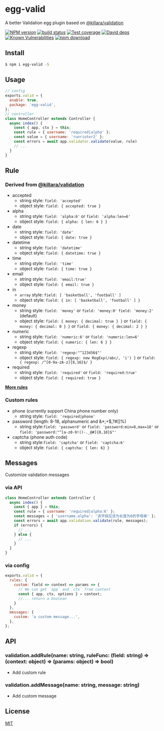 # egg-valid

A better Validation egg plugin based on [@killara/validation](https://github.com/killara/validation)

[![NPM version][npm-image]][npm-url]
[![build status][travis-image]][travis-url]
[![Test coverage][codecov-image]][codecov-url]
[![David deps][david-image]][david-url]
[![Known Vulnerabilities][snyk-image]][snyk-url]
[![npm download][download-image]][download-url]

[npm-image]: https://img.shields.io/npm/v/egg-valid.svg
[npm-url]: https://npmjs.org/package/egg-valid
[travis-image]: https://img.shields.io/travis/hexindai/egg-valid.svg
[travis-url]: https://travis-ci.org/hexindai/egg-valid
[codecov-image]: https://img.shields.io/codecov/c/github/hexindai/egg-valid.svg
[codecov-url]: https://codecov.io/github/hexindai/egg-valid?branch=master
[david-image]: https://img.shields.io/david/hexindai/egg-valid.svg
[david-url]: https://david-dm.org/hexindai/egg-valid
[snyk-image]: https://snyk.io/test/npm/egg-valid/badge.svg
[snyk-url]: https://snyk.io/test/npm/egg-valid
[download-image]: https://img.shields.io/npm/dm/egg-valid.svg
[download-url]: https://npmjs.org/package/egg-valid

## Install

```bash
$ npm i egg-valid -S
```

## Usage

```js
// config
exports.valid = {
  enable: true,
  package: 'egg-valid',
};
// controller
class HomeController extends Controller {
  async index() {
    const { app, ctx } = this;
    const rule = { username: 'required|alpha' };
    const value = { username: 'runrioter2' };
    const errors = await app.validator.validate(value, rule)
    // ...
  }
}
```

## Rule

### Derived from [@killara/validation](https://github.com/killara/validation)

* accepted
  * string style: `field: 'accepted'`
  * object style: `field: { accepted: true }`
* alpha
  * string style: `field: 'alpha:6'` or `field: 'alpha:len=6'`
  * object style: `field: { alpha: { len: 6 } }`
* date
  * string style: `field: 'date'`
  * object style: `field: { date: true }`
* datetime
  * string style: `field: 'datetime'`
  * object style: `field: { datetime: true }`
* time
  * string style: `field: 'time'`
  * object style: `field: { time: true }`
* email
  * string style: `field: 'email:true'`
  * object style: `field: { email: true }`
* in
  * `array` style: `field: [ 'basketball', 'football' ]`
  * object style: `field: { in: [ 'basketball', 'football' ] }`
* money
  * string style: `field: 'money'` or `field: 'money:0'` `field: 'money:2'` (default)
  * object style: `field: { money: { decimal: true } }` or `field: { money: { decimal: 0 } }` or `field: { money: { decimal: 2 } }`
* numeric
  * string style: `field: 'numeric:6'` or `field: 'numeric:len=6'`
  * object style: `field: { numeric: { len: 6 } }`
* regexp
  * string style: `field: 'regexp:"^123456$"'`
  * object style: `field: { regexp: new RegExp(/abc/, 'i') }` or `field: { regexp: /^[0-9a-zA-z]{8,16}$/ }`
* required
  * string style: `field: 'required'` or `field: 'required:true'`
  * object style: `field: { required: true }`

**[More rules](https://github.com/killara/validation)**

### Custom rules

* phone (currently support China phone number only)
  * string style: `field: 'required|phone'`
* password (length: 8-18, alphanumeric and &*;+$,?#[]%)
  * string style:`field: 'password'` or `field: 'password:min=8,max=18'` or `field: 'password:"^[a-z0-9!()-._@#]{8,18}$"'`
* captcha (phone auth code)
  * string style:`field: 'captcha'` or `field: 'captcha:6'`
  * object style: `field: { captcha: { len: 6} }`

## Messages

Customize validation messages

### via API

```js
class HomeController extends Controller {
  async index() {
    const { app } = this;
    const rule = { username: 'required|alpha:6' };
    const messages = { 'username.alpha': '该字段应该为长度为6的字母串' };
    const errors = await app.validation.validate(rule, messages);
    if (errors) {
      // ...
    } else {
      // ...
    }
  }
}
```

### via config

```js
exports.valid = {
  rules: {
    custom: field => context => params => {
      // We can get `app` and `ctx` from context
      const { app, ctx, options } = context;
      //... return a boolean
    }
  },
  messages: {
    custom: 'a custom message...',
  },
};
```

## API

### validation.addRule(name: string, ruleFunc: (field: string) => (context: object) => (params: object) => bool)
* Add custom rule
### validation.addMessage(name: string, message: string)
* Add custom message

## License

[MIT](LICENSE)

